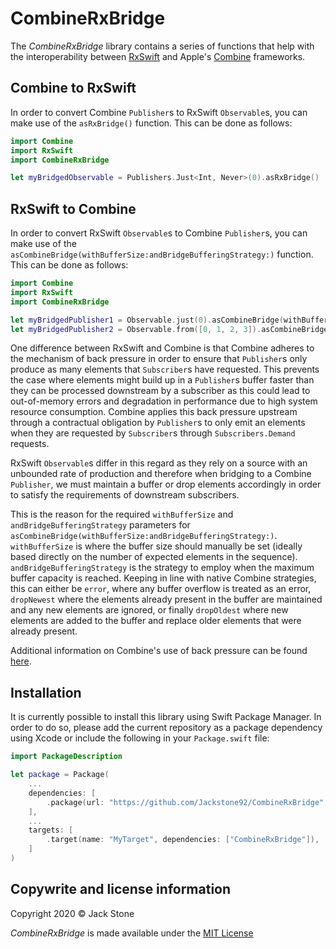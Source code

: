 # CombineRxBridge

The *CombineRxBridge* library contains a series of functions that help with the interoperability between [RxSwift](https://github.com/ReactiveX/RxSwift) and Apple's [Combine](https://developer.apple.com/documentation/combine) frameworks.  

## Combine to RxSwift
In order to convert Combine `Publisher`s to RxSwift  `Observable`s, you can make use of the `asRxBridge()` function. This can be done as follows:
```swift
import Combine
import RxSwift
import CombineRxBridge

let myBridgedObservable = Publishers.Just<Int, Never>(0).asRxBridge()
```

## RxSwift to Combine
In order to convert RxSwift `Observable`s to Combine `Publisher`s, you can make use of the
`asCombineBridge(withBufferSize:andBridgeBufferingStrategy:)` function. This can be done as follows:
```swift
import Combine
import RxSwift
import CombineRxBridge

let myBridgedPublisher1 = Observable.just(0).asCombineBridge(withBufferSize: 1, andBridgeBufferingStrategy: .error)
let myBridgedPublisher2 = Observable.from([0, 1, 2, 3]).asCombineBridge(withBufferSize: 4, andBridgeBufferingStrategy: .error)
```

One difference between RxSwift and Combine is that Combine adheres to the mechanism of back pressure in order to ensure that `Publisher`s only produce as many elements that `Subscriber`s have requested. This prevents the case where elements might build up in a `Publisher`s buffer faster than they can be processed downstream by a subscriber as this could lead to out-of-memory errors and degradation in performance due to high system resource consumption. Combine applies this back pressure upstream through a contractual obligation by `Publisher`s to only emit an elements when they are requested by `Subscriber`s through `Subscribers.Demand` requests.

RxSwift `Observable`s differ in this regard as they rely on a source with an unbounded rate of production and therefore when bridging to a Combine `Publisher`, we must maintain a buffer or drop elements accordingly in order to satisfy the requirements of downstream subscribers.

This is the reason for the required `withBufferSize` and `andBridgeBufferingStrategy` parameters for `asCombineBridge(withBufferSize:andBridgeBufferingStrategy:)`. `withBufferSize` is where the buffer size should manually be set (ideally based directly on the number of expected elements in the sequence). `andBridgeBufferingStrategy` is the strategy to employ when the maximum buffer capacity is reached. Keeping in line with native Combine strategies, this can either be `error`, where any buffer overflow is treated as an error, `dropNewest` where the elements already present in the buffer are maintained and any new elements are ignored, or finally `dropOldest` where new elements are added to the buffer and replace older elements that were already present.

Additional information on Combine's use of back pressure can be found [here](https://developer.apple.com/documentation/combine/processing-published-elements-with-subscribers).

## Installation

It is currently possible to install this library using Swift Package Manager. In order to do so, please add the current repository as a package dependency using Xcode or include the following in your `Package.swift` file:
```swift
import PackageDescription

let package = Package(
    ...
    dependencies: [
        .package(url: "https://github.com/Jackstone92/CombineRxBridge", .upToNextMajor(from: "0.1.0")),
    ],
    ...
    targets: [
        .target(name: "MyTarget", dependencies: ["CombineRxBridge"]),
    ]
)
```

## Copywrite and license information
Copyright 2020 © Jack Stone

*CombineRxBridge* is made available under the [MIT License](https://github.com/Jackstone92/CombineRxBridge/blob/main/LICENSE)
